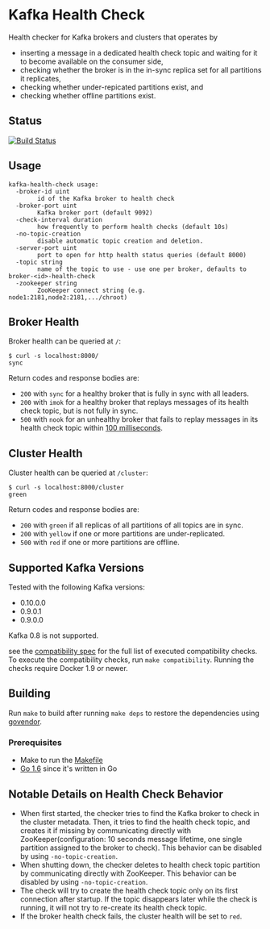 # Kafka Health Check

Health checker for Kafka brokers and clusters that operates by

* inserting a message in a dedicated health check topic and waiting for it to
become available on the consumer side,
* checking whether the broker is in the in-sync replica set for all partitions it replicates,
* checking whether under-repicated partitions exist, and
* checking whether offline partitions exist.

## Status
[![Build Status](https://travis-ci.org/andreas-schroeder/kafka-health-check.svg?branch=master)](https://travis-ci.org/andreas-schroeder/kafka-health-check)

## Usage

```
kafka-health-check usage:
  -broker-id uint
    	id of the Kafka broker to health check
  -broker-port uint
    	Kafka broker port (default 9092)
  -check-interval duration
    	how frequently to perform health checks (default 10s)
  -no-topic-creation
    	disable automatic topic creation and deletion.
  -server-port uint
    	port to open for http health status queries (default 8000)
  -topic string
    	name of the topic to use - use one per broker, defaults to broker-<id>-health-check
  -zookeeper string
    	ZooKeeper connect string (e.g. node1:2181,node2:2181,.../chroot)
```

## Broker Health

Broker health can be queried at `/`:

```
$ curl -s localhost:8000/
sync
```

Return codes and response bodies are:
* `200` with `sync` for a healthy broker that is fully in sync with all leaders.
* `200` with `imok` for a healthy broker that replays messages of its health
                    check topic, but is not fully in sync.
* `500` with `nook` for an unhealthy broker that fails to replay messages in its health
  check topic within [100 milliseconds](./main.go#L42).

## Cluster Health

Cluster health can be queried at `/cluster`:

```
$ curl -s localhost:8000/cluster
green
```

Return codes and response bodies are:
* `200` with `green`  if all replicas of all partitions of all topics are in sync.
* `200` with `yellow` if one or more partitions are under-replicated.
* `500` with `red` if one or more partitions are offline.

## Supported Kafka Versions

Tested with the following Kafka versions:

* 0.10.0.0
* 0.9.0.1
* 0.9.0.0

Kafka 0.8 is not supported.

see the [compatibility spec](./compatibility/spec.yaml) for the full list of executed compatibility checks.
To execute the compatibility checks, run `make compatibility`. Running the checks require Docker 1.9
or newer.

## Building

Run `make` to build after running `make deps` to restore the dependencies using [govendor](https://github.com/kardianos/govendor).

### Prerequisites

* Make to run the [Makefile](Makefile)
* [Go 1.6](https://golang.org/dl/) since it's written in Go


## Notable Details on Health Check Behavior

* When first started, the checker tries to find the Kafka broker to check in the cluster metadata. Then, it tries to
  find the health check topic, and creates it if missing by communicating directly with ZooKeeper(configuration:
  10 seconds message lifetime, one single partition assigned to the broker to check).
  This behavior can be disabled by using `-no-topic-creation`.
* When shutting down, the checker deletes to health check topic partition by communicating directly with ZooKeeper.
  This behavior can be disabled by using `-no-topic-creation`.
* The check will try to create the health check topic only on its first connection after startup. If the topic
  disappears later while the check is running, it will not try to re-create its health check topic.
* If the broker health check fails, the cluster health will be set to `red`.
